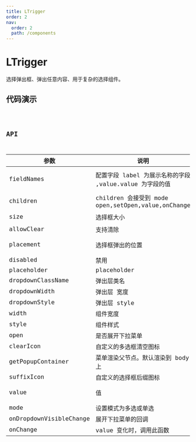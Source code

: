 ```yaml
---
title: LTrigger
order: 2
nav:
  order: 2
  path: /components
---
```


# LTrigger

选择弹出框、弹出任意内容、用于复杂的选择组件。

## 代码演示

<code src='./demos/Demo1.tsx' />

## API

| 参数 | 说明 | 类型 | 默认值 |
| --- | --- | --- | --- |
| fieldNames | 配置字段 label 为展示名称的字段 ,value.value 为字段的值 | `{ label: string; value: string; }` | `{ label: 'label' ,value: 'value' } ` |
| children | children 会接受到 mode open,setOpen,value,onChange | `ReactElement` | `-` |
| size | 选择框大小 | `'small' \| 'middle'\|'large'` | `'middle'` |
| allowClear | 支持清除 | `boolean` | `true` |
| placement | 选择框弹出的位置 | `bottomLeft bottomRight topLeft topRight` | `bottomLeft` |
| disabled | 禁用 | `boolean` | `false` |
| placeholder | placeholder | `string` | `请选择` |
| dropdownClassName | 弹出层类名 | `string` | `-` |
| dropdownWidth | 弹出层 宽度 | `number` | `500` |
| dropdownStyle | 弹出层 style | `CSSProperties` | `-` |
| width | 组件宽度 | `number` | `250` |
| style | 组件样式 | `CSSProperties` | `-` |
| open | 是否展开下拉菜单 | `boolean` | `-` |
| clearIcon | 自定义的多选框清空图标 | `ReactNode` | `-` |
| getPopupContainer | 菜单渲染父节点。默认渲染到 body 上 | `function(triggerNode)` | `() => document.body ` |
| suffixIcon | 自定义的选择框后缀图标 | `ReactNode` | `-` |
| value | 值 | `{ label: string; value: string\| string[]; }` | `-` |
| mode | 设置模式为多选或单选 | `'checkbox' \| 'radio'` | `radio` |
| onDropdownVisibleChange | 展开下拉菜单的回调 | `function(open) ` | `-` |
| onChange | value 变化时，调用此函数 | `function(value) ` | `-` |
